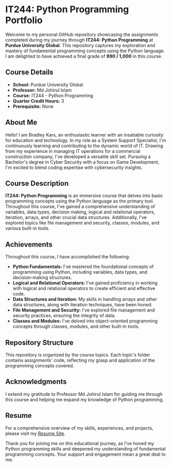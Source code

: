 # IT244: Python Programming Portfolio

Welcome to my personal GitHub repository showcasing the assignments completed during my journey through **IT244: Python Programming** at **Purdue University Global**. This repository captures my exploration and mastery of fundamental programming concepts using the Python language. I am delighted to have achieved a final grade of **990 / 1,000** in this course.

## Course Details

- **School:** Purdue University Global
- **Professor:** Md Johirul Islam
- **Course:** IT244 - Python Programming
- **Quarter Credit Hours:** 3
- **Prerequisite:** None

## About Me

Hello! I am Bradley Kars, an enthusiastic learner with an insatiable curiosity for education and technology. In my role as a System Support Specialist, I'm continuously learning and contributing to the dynamic world of IT. Drawing from my experience in managing IT operations for a commercial construction company, I've developed a versatile skill set. Pursuing a Bachelor's degree in Cyber Security with a focus on Game Development, I'm excited to blend coding expertise with cybersecurity insights.

## Course Description

**IT244: Python Programming** is an immersive course that delves into basic programming concepts using the Python language as the primary tool. Throughout this course, I've gained a comprehensive understanding of variables, data types, decision making, logical and relational operators, iteration, arrays, and other crucial data structures. Additionally, I've explored topics like file management and security, classes, modules, and various built-in tools.

## Achievements

Throughout this course, I have accomplished the following:

- **Python Fundamentals:** I've mastered the foundational concepts of programming using Python, including variables, data types, and decision-making structures.
- **Logical and Relational Operators:** I've gained proficiency in working with logical and relational operators to create efficient and effective code.
- **Data Structures and Iteration:** My skills in handling arrays and other data structures, along with iteration techniques, have been honed.
- **File Management and Security:** I've explored file management and security practices, ensuring the integrity of data.
- **Classes and Modules:** I've delved into object-oriented programming concepts through classes, modules, and other built-in tools.

## Repository Structure

This repository is organized by the course topics. Each topic's folder contains assignments' code, reflecting my grasp and application of the programming concepts covered.

## Acknowledgments

I extend my gratitude to Professor Md Johirul Islam for guiding me through this course and helping me expand my knowledge of Python programming.

## Resume

For a comprehensive overview of my skills, experiences, and projects, please visit my [Resume Site](https://bradley-kars.github.io/).

Thank you for joining me on this educational journey, as I've honed my Python programming skills and deepened my understanding of fundamental programming concepts. Your support and engagement mean a great deal to me.
